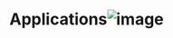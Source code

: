 # Applications![image](https://user-images.githubusercontent.com/69719072/165796066-618a15c6-c8b8-4e8e-9c44-decd70c28e32.png)
